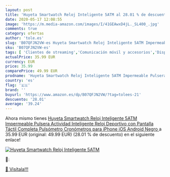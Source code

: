 ```yaml
---
layout: post
title: 'Huyeta Smartwatch Reloj Inteligente 5ATM al 28.01 % de descuento'
date: 2020-05-17 12:08:55
image: 'https://m.media-amazon.com/images/I/41GEAwxD4jL._SL400_.jpg'
comments: true
category: ofertas
author: 'tole.es'
slug: 'B07QFJN2VW-es Huyeta Smartwatch Reloj Inteligente 5ATM Impermeable...'
sku: 'B07QFJN2VW-es'
tags: [ 'Clientes de streaming','Comunicación móvil y accesorios','Dispositivos para el streaming','Electrónica','Equipos de audio y Hi-Fi','Informática','Móviles','Móviles y smartphones libres','Smartwatches','Tablets','Tecnología para vestir','android', ]
actualPrice: 35.99 EUR
currency: EUR
price: 35.99
comparePrice: 49.99 EUR
prodname: 'Huyeta Smartwatch Reloj Inteligente 5ATM Impermeable Pulsera Actividad Inteligente Reloj Deportivo con Pantalla Táctil Completa Pulsómetro Cronómetros para iPhone iOS Android  Negro '
country: 'es'
flag: '🇪🇸'
brand: ''
buyurl: 'https://www.amazon.es/dp/B07QFJN2VW/?tag=tolees-21'
descuento: '28.01'
average: '39.24'
---
```


Ahora mismo tienes [Huyeta Smartwatch Reloj Inteligente 5ATM Impermeable Pulsera Actividad Inteligente Reloj Deportivo con Pantalla Táctil Completa Pulsómetro Cronómetros para iPhone iOS Android  Negro ](https://www.amazon.es/dp/B07QFJN2VW/?tag=tolees-21) a 35.99 EUR (original: 49.99 EUR) (28.01 %  de descuento) en el siguiente enlace!

[![Huyeta Smartwatch Reloj Inteligente 5ATM](https://m.media-amazon.com/images/I/41GEAwxD4jL._SL400_.jpg)](https://www.amazon.es/dp/B07QFJN2VW/?tag=tolees-21)

🔎:


[🛒 Visítala!!!](https://www.amazon.es/dp/B07QFJN2VW/?tag=tolees-21)
